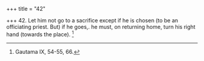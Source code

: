 +++
title = "42"

+++
42. Let him not go to a sacrifice except if he is chosen (to be an officiating priest. But) if he goes,. he must, on returning home, turn his right hand (towards the place). [^29] 


[^29]:  Gautama IX, 54-55, 66.
